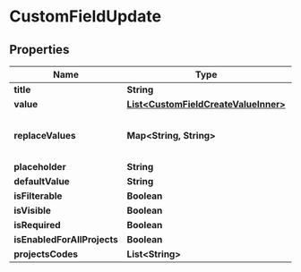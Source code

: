 

# CustomFieldUpdate


## Properties

| Name | Type | Description | Notes |
|------------ | ------------- | ------------- | -------------|
|**title** | **String** |  |  |
|**value** | [**List&lt;CustomFieldCreateValueInner&gt;**](CustomFieldCreateValueInner.md) |  |  [optional] |
|**replaceValues** | **Map&lt;String, String&gt;** | Dictionary of old values and their replacemants |  [optional] |
|**placeholder** | **String** |  |  [optional] |
|**defaultValue** | **String** |  |  [optional] |
|**isFilterable** | **Boolean** |  |  [optional] |
|**isVisible** | **Boolean** |  |  [optional] |
|**isRequired** | **Boolean** |  |  [optional] |
|**isEnabledForAllProjects** | **Boolean** |  |  [optional] |
|**projectsCodes** | **List&lt;String&gt;** |  |  [optional] |



